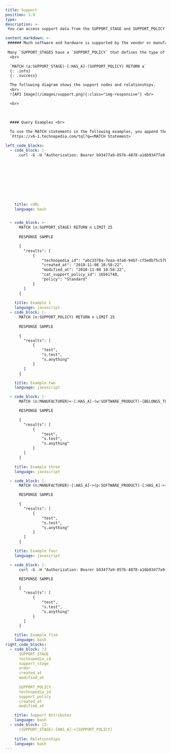 ```yaml
---
title: Support
position: 3.9
type: 
description: >-
 You can access support data from the SUPPORT_STAGE and SUPPORT_POLICY nodes, which are connected to Software and Hardware.

content_markdown: >-
 ###### Much software and hardware is supported by the vendor or manufacturer. In Technopedia, this support is identified a `SUPPORT_STAGE`, which refers to the type of support and the definition attribute provides more detailed information about applicability and timelines.
 
 Many `SUPPORT_STAGES have a `SUPPORT_POLICY` that defines the type of policy, such as standard or Open Source. 
  <br>

  `MATCH (a:SUPPORT_STAGE)-[:HAS_A]-(SUPPORT_POLICY) RETURN a`
  {: .info}
  {: .success}

  The following diagram shows the support nodes and relationships.
  <br>
  ![API Image](/images/support.png){:class="img-responsive"} <br> 

  <br>

  
 
  #### Query Examples <br>
    
  To use the MATCH statements in the following examples, you append the MATCH statement to the following tql endpoint and run a GET request from a API client or use cURL.
  `https://v6-1.technopedia.com/tql?q=<MATCH Statement>`

left_code_blocks:
  - code_block: |-
      curl -G -H "Authorization: Bearer b93477a9-057b-4878-a16b93477a9-057b-4878-a16f-d7f7d1f27a7af-d7f7d1f27a7a" "https://v6.technopedia.com/tql" --data-urlencode' "q=MATCH (h:SUPPORT_STAGE) RETURN h.stage"










    title: cURL 
    language: bash


  - code_block: >-
      MATCH (n:SUPPORT_STAGE) RETURN n LIMIT 25
        
      RESPONSE SAMPLE

      {
        "results": [
            {
                "technopedia_id": "abc3378a-7eaa-4fa6-94b7-cf5e0b75c57b",
                "created_at": "2010-11-08 10:58:22",
                "modified_at": "2010-11-08 10:58:22",
                "cat_support_policy_id": 16561748,
                "policy": "Standard"
            }
        ]
      {      
          
    title: Example 1
    language: javascript
  - code_block: |-
      MATCH (n:SUPPORT_POLICY) RETURN n LIMIT 25
      
      RESPONSE SAMPLE

      {
        "results": [
            {
                "test",
                "s.test",
                "s.anything"
            }
        ]
      {  

    title: Example two
    language: javascript

  - code_block: |-
      MATCH (n:MANUFACTURER)<-[:HAS_A]-(w:SOFTWARE_PRODUCT)-[BELONGS_TO]->(v:CATEGORY_2) RETURN n, w, v

      RESPONSE SAMPLE

      {
        "results": [
            {
                "test",
                "s.test",
                "s.anything"
            }
        ]
      {  

    title: Example three
    language: javascript

  - code_block: |-
      MATCH (n:MANUFACTURER)-[:HAS_A]->(p:SOFTWARE_PRODUCT)-[:HAS_A]->(my_alias:SOFTWARE_VERSION) RETURN n, p, my_alias

      RESPONSE SAMPLE

      {
        "results": [
            {
                "test",
                "s.test",
                "s.anything"
            }
        ]
      {  

    title: Example four
    language: javascript

  - code_block: |-
      curl -G -H "Authorization: Bearer b93477a9-057b-4878-a16b93477a9-057b-4878-a16f-d7f7d1f27a7af-d7f7d1f27a7a" "https://v6.technopedia.com/tql" --data-urlencode' "q=MATCH (h:MANUFACTURER) RETURN h.manufacturer"

      RESPONSE SAMPLE

      {
        "results": [
            {
                "test",
                "s.test",
                "s.anything"
            }
        ]
      {   

    title: Example five
    language: bash
right_code_blocks:
  - code_block: |2
      SUPPORT_STAGE
      technopedia_id
      support_stage
      order
      created_at
      modified_at
      
      SUPPORT_POLICY
      technopedia_id
      support_policy
      created_at
      modified_at

    title: Support Attributes
    language: bash
  - code_block: |2-
      (SUPPORT_STAGE)-[HAS_A]->[SUPPORT_POLICY]
      
    title: Relationships
    language: bash
---
```



